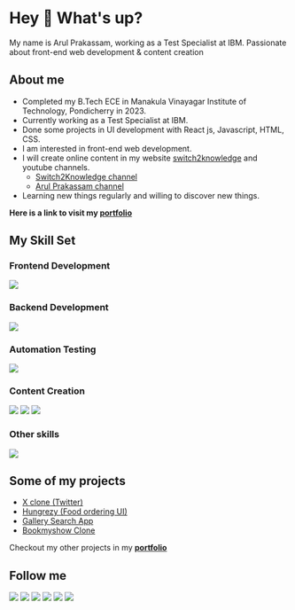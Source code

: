 # Hey 👋 What's up?

My name is Arul Prakassam, working as a Test Specialist at IBM.  Passionate about front-end web development & content creation

## About me

- Completed my B.Tech ECE in Manakula Vinayagar Institute of Technology, Pondicherry in 2023.
- Currently working as a Test Specialist at IBM.
- Done some projects in UI development with React js, Javascript, HTML, CSS.
- I am interested in front-end web development.
- I will create online content in my website [switch2knowledge](https://www.switch2knowledge.com/) and youtube channels.
  - [Switch2Knowledge channel](https://www.youtube.com/channel/UCzz1ofQIE6VJm73BSOkgxUw)
  - [Arul Prakassam channel](https://www.youtube.com/channel/UCYLm49M6mF3bMFa0o9gfwSQ)
- Learning new things regularly and willing to discover new things.

**Here is a link to visit my [portfolio](https://arulprakassam.github.io/)**

## My Skill Set

### Frontend Development

![](https://skillicons.dev/icons?i=js,react,nextjs,html,css,sass)

### Backend Development

![](https://skillicons.dev/icons?i=expressjs,nodejs,mongodb)

### Automation Testing

![](https://skillicons.dev/icons?i=selenium,java)

### Content Creation

![](https://res.cloudinary.com/dhxjitf9n/image/upload/v1702472001/Github%20Readme/content-creation.png)
![](https://res.cloudinary.com/dhxjitf9n/image/upload/v1702471042/Github%20Readme/youtube-logo.png)
![](https://res.cloudinary.com/dhxjitf9n/image/upload/v1702471876/Github%20Readme/seo.png)


### Other skills

![](https://skillicons.dev/icons?i=python,mysql)

## Some of my projects

- [X clone (Twitter)](https://x-clone-twitter.netlify.app/)
- [Hungrezy (Food ordering UI)](https://hungrezy-app.netlify.app/)
- [Gallery Search App](https://imagegallery-search-app.netlify.app/)
- [Bookmyshow Clone](https://bookmyshow-clone-project.netlify.app/)

Checkout my other projects in my **[portfolio](https://arulprakassam.github.io/projects)**

## Follow me

[![](https://res.cloudinary.com/dhxjitf9n/image/upload/v1702470821/Github%20Readme/linkedin-logo.png)](https://www.linkedin.com/in/arul-prakassam)
[![](https://res.cloudinary.com/dhxjitf9n/image/upload/v1702471609/Github%20Readme/twitter.png)](https://twitter.com/ArulPrakassam)
[![](https://res.cloudinary.com/dhxjitf9n/image/upload/v1702471513/Github%20Readme/website.png)](https://www.switch2knowledge.com/)
[![](https://res.cloudinary.com/dhxjitf9n/image/upload/v1702471042/Github%20Readme/youtube-logo.png)](https://www.youtube.com/channel/UCzz1ofQIE6VJm73BSOkgxUw)
[![](https://res.cloudinary.com/dhxjitf9n/image/upload/v1702470196/Github%20Readme/quora-logo.png)](https://www.quora.com/Arul-Prakassam-G)
[![](https://res.cloudinary.com/dhxjitf9n/image/upload/v1702470946/Github%20Readme/facebook-logo.png)](https://www.facebook.com/ArulPrakassam)
